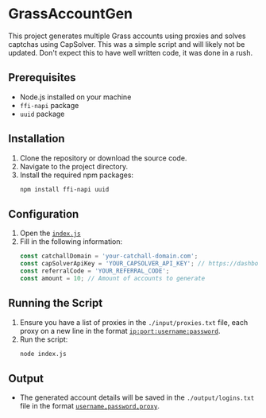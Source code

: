 # GrassAccountGen

This project generates multiple Grass accounts using proxies and solves captchas using CapSolver. This was a simple script and will likely not be updated. Don't expect this to have well written code, it was done in a rush. 

## Prerequisites

- Node.js installed on your machine
- `ffi-napi` package
- `uuid` package

## Installation

1. Clone the repository or download the source code.
2. Navigate to the project directory.
3. Install the required npm packages:
    ```sh
    npm install ffi-napi uuid
    ```

## Configuration

1. Open the [`index.js`](index.js)
2. Fill in the following information:
    ```javascript
    const catchallDomain = 'your-catchall-domain.com';
    const capSolverApiKey = 'YOUR_CAPSOLVER_API_KEY'; // https://dashboard.capsolver.com/passport/register?inviteCode=6XKugRuEv4Hb
    const referralCode = 'YOUR_REFERRAL_CODE';
    const amount = 10; // Amount of accounts to generate
    ```

## Running the Script

1. Ensure you have a list of proxies in the `./input/proxies.txt` file, each proxy on a new line in the format [`ip:port:username:password`](input/proxies.txt).
2. Run the script:
    ```sh
    node index.js
    ```

## Output

- The generated account details will be saved in the `./output/logins.txt` file in the format [`username,password,proxy`](output/).
